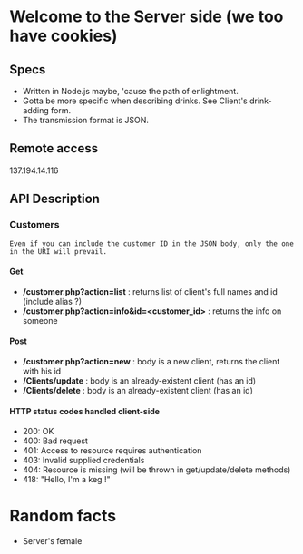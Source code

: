 # Welcome to the Server side (we too have cookies)

## Specs

- Written in Node.js maybe, 'cause the path of enlightment.
- Gotta be more specific when describing drinks. See Client's drink-adding form.
- The transmission format is JSON.


## Remote access
137.194.14.116

## API Description

### Customers

	Even if you can include the customer ID in the JSON body, only the one in the URI will prevail.

#### Get
- **/customer.php?action=list** : returns list of client's full names and id (include alias ?)
- **/customer.php?action=info&id=<customer_id>** : returns the info on someone

#### Post
- **/customer.php?action=new** : body is a new client, returns the client with his id
- **/Clients/update** : body is an already-existent client (has an id)
- **/Clients/delete** : body is an already-existent client (has an id)

#### HTTP status codes handled client-side
- 200: OK
- 400: Bad request
- 401: Access to resource requires authentication
- 403: Invalid supplied credentials
- 404: Resource is missing (will be thrown in get/update/delete methods)
- 418: "Hello, I'm a keg !"

# Random facts
- Server's female
